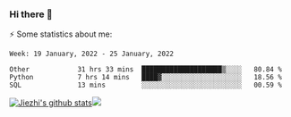 ### Hi there 👋

⚡ Some statistics about me:


<!--START_SECTION:waka-->
```text
Week: 19 January, 2022 - 25 January, 2022

Other            31 hrs 33 mins  ████████████████████▒░░░░   80.84 % 
Python           7 hrs 14 mins   ████▓░░░░░░░░░░░░░░░░░░░░   18.56 % 
SQL              13 mins         ░░░░░░░░░░░░░░░░░░░░░░░░░   00.59 % 
```
<!--END_SECTION:waka-->





[![Jiezhi's github stats](https://github-readme-stats.vercel.app/api?username=Jiezhi&show_icons=true)](https://github.com/Jiezhi/github-readme-stats)[![](https://stats.justsong.cn/api/leetcode/?username=Jiezhi)](https://leetcode.com/Jiezhi/) 
<!--
[![Top Langs](https://github-readme-stats.vercel.app/api/top-langs/?username=Jiezhi&hide=javascript,html)](https://github.com/Jiezhi/github-readme-stats)

**Jiezhi/Jiezhi** is a ✨ _special_ ✨ repository because its `README.md` (this file) appears on your GitHub profile.

Here are some ideas to get you started:

- 🔭 I’m currently working on ...
- 🌱 I’m currently learning ...
- 👯 I’m looking to collaborate on ...
- 🤔 I’m looking for help with ...
- 💬 Ask me about ...
- 📫 How to reach me: ...
- 😄 Pronouns: ...
- ⚡ Fun fact: ...
-->

